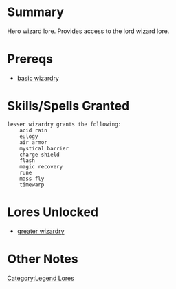 # Summary

Hero wizard lore. Provides access to the lord wizard lore.

# Prereqs

-   [basic wizardry](Basic_Wizardry "wikilink")

# Skills/Spells Granted

`lesser wizardry grants the following:`  
`    acid rain`  
`    eulogy`  
`    air armor`  
`    mystical barrier`  
`    charge shield`  
`    flash`  
`    magic recovery`  
`    rune`  
`    mass fly`  
`    timewarp`

# Lores Unlocked

-   [greater wizardry](Greater_Wizardry "wikilink")

# Other Notes

[Category:Legend Lores](Category:Legend_Lores "wikilink")
